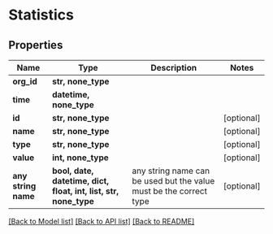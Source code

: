 # Statistics


## Properties
Name | Type | Description | Notes
------------ | ------------- | ------------- | -------------
**org_id** | **str, none_type** |  | 
**time** | **datetime, none_type** |  | 
**id** | **str, none_type** |  | [optional] 
**name** | **str, none_type** |  | [optional] 
**type** | **str, none_type** |  | [optional] 
**value** | **int, none_type** |  | [optional] 
**any string name** | **bool, date, datetime, dict, float, int, list, str, none_type** | any string name can be used but the value must be the correct type | [optional]

[[Back to Model list]](../README.md#documentation-for-models) [[Back to API list]](../README.md#documentation-for-api-endpoints) [[Back to README]](../README.md)


